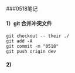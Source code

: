 ###0518笔记  

#### 1）git 合并冲突文件
	
	git checkout -- their ./
	git add -A
	git commit -m "0518"
	git push origin dev 

#### 2)